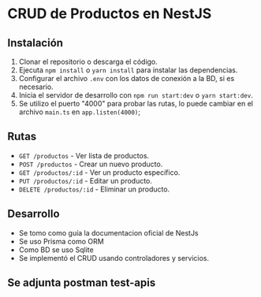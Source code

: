 # CRUD de Productos en NestJS

## Instalación

1. Clonar el repositorio o descarga el código.
2. Ejecuta `npm install` o `yarn install` para instalar las dependencias.
3. Configurar el archivo `.env` con los datos de conexión a la BD, si es necesario.
4. Inicia el servidor de desarrollo con `npm run start:dev` o `yarn start:dev`.
5. Se utilizo el puerto "4000" para probar las rutas, lo puede cambiar en el archivo `main.ts` en `app.listen(4000)`;

## Rutas

- `GET /productos` - Ver lista de productos.
- `POST /productos` - Crear un nuevo producto.
- `GET /productos/:id` - Ver un producto específico.
- `PUT /productos/:id` - Editar un producto.
- `DELETE /productos/:id` - Eliminar un producto.

## Desarrollo

- Se tomo como guía la documentacion oficial de NestJs
- Se uso Prisma como ORM
- Como BD se uso Sqlite
- Se implementó el CRUD usando controladores y servicios.

## Se adjunta postman test-apis 
